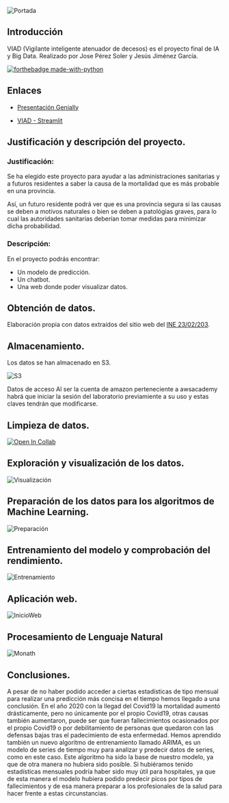 ![Portada](https://github.com/JesusJiga/VIAD/blob/main/Resources/portada.png)

## **Introducción**
VIAD (Vigilante inteligente atenuador de decesos) es el proyecto final de IA y Big Data. Realizado por Jose Pérez Soler y Jesús Jiménez García.

[![forthebadge made-with-python](http://ForTheBadge.com/images/badges/made-with-python.svg)](https://www.python.org/)

## Enlaces

- [Presentación Genially](https://view.genial.ly/6408bf1d1221aa0018adfbb3/presentation-proyecto-final-master-salud)

- [VIAD - Streamlit](https://jesusjiga-viad-websrcapp-hn890g.streamlit.app/)

## **Justificación y descripción del proyecto.**

### **Justificación:**

  Se ha elegido este proyecto para ayudar a las administraciones sanitarias y a futuros residentes a saber la causa de la mortalidad que es más probable en una provincia.

  Así, un futuro residente podrá ver que es una provincia segura si las causas se deben a motivos naturales o bien se deben a patológias graves, para lo cual las autoridades sanitarias deberían tomar medidas para minimizar dicha probabilidad.

### **Descripción:**

  En el proyecto podrás encontrar:

   - Un modelo de predicción.
   - Un chatbot.
   - Una web donde poder visualizar datos.

## **Obtención de datos.**


Elaboración propia con datos extraídos del sitio web del [INE 23/02/203](https://www.ine.es/index.htm).

## **Almacenamiento.**

  Los datos se han almacenado en S3.
  
  ![S3](https://raw.githubusercontent.com/JesusJiga/VIAD/master/Resources/S3.png)
  
Datos de acceso
Al ser la cuenta de amazon perteneciente a awsacademy habrá que iniciar la sesión
del laboratorio previamiente a su uso y estas claves tendrán que modificarse.

## **Limpieza de datos.**

[![Open In Collab](https://colab.research.google.com/assets/colab-badge.svg)](https://colab.research.google.com/drive/1zsp8nuiLN9127ZI_bDfBBajlQ5441-Wd)

## **Exploración y visualización de los datos.**

![Visualización](https://github.com/JesusJiga/VIAD/blob/main/Web/src/images/pltDeathsSex2021.png)

## **Preparación de los datos para los algoritmos de Machine Learning.**

![Preparación](https://github.com/JesusJiga/VIAD/blob/main/Resources/Preparacion.png)

## **Entrenamiento del modelo y comprobación del rendimiento.**

![Entrenamiento](https://github.com/JesusJiga/VIAD/blob/main/Resources/Entrenamiento.png)

## **Aplicación web.**

![InicioWeb](https://github.com/JesusJiga/VIAD/blob/main/Resources/InicioWeb.png)

## **Procesamiento de Lenguaje Natural**

![Monath](https://github.com/JesusJiga/VIAD/blob/main/Resources/Monath.png)

## **Conclusiones.**

A pesar de no haber podido acceder a ciertas estadísticas de tipo mensual para realizar una predicción más concisa en el tiempo hemos llegado a una conclusión.
En el año 2020 con la llegad del Covid19 la mortalidad aumentó drásticamente, pero no
únicamente por el propio Covid19, otras causas también aumentaron, puede ser que fueran
fallecimientos ocasionados por el propio Covid19 o por debilitamiento de personas que quedaron con las defensas bajas tras el padecimiento de esta enfermedad.
Hemos aprendido también un nuevo algoritmo de entrenamiento llamado ARIMA, es un
modelo de series de tiempo muy para analizar y predecir datos de series, como en este caso. Este algoritmo ha sido la base de nuestro modelo, ya que de otra manera no hubiera sido posible.
Si hubiéramos tenido estadísticas mensuales podría haber sido muy útil para hospitales, ya que de esta manera el modelo hubiera podido predecir picos por tipos de fallecimientos y de esa manera preparar a los profesionales de la salud para hacer frente a estas circunstancias.
